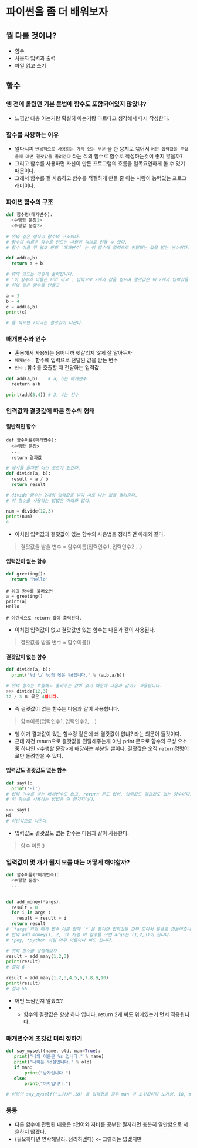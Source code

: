 # 파이썬을 좀 더 배워보자
## 뭘 다룰 것이냐?
- 함수
- 사용자 입력과 출력
- 파일 읽고 쓰기

## 함수
### 엥 전에 올렸던 기본 문법에 함수도 포함되어있지 않았냐?
- 느낌만 대충 아는거랑 확실히 아는거랑 다르다고 생각해서 다시 작성한다. 
### 함수를 사용하는 이유
- 알다시피 `반복적으로 사용되는 가치 있는 부분` 을 한 뭉치로 묶어서 `어떤 입력값을 주었을때 어떤 결괏값을 돌려준다` 라는 식의 함수로
함수로 작성하는것이 좋지 않을까?
- 그리고 함수를 사용하면 자신이 만든 프로그램의 흐름을 일목요연하게 볼 수 있기 때문이다.
- 그래서 함수를 잘 사용하고 함수를 적절하게 만들 줄 아는 사람이 능력있는 프로그래머이다.

### 파이썬 함수의 구조
```.py
def 함수명(매개변수):
  <수행할 문장1>
  <수행할 문장2>
  
# 위와 같은 형식이 함수의 구조이다.
# 함수의 이름은 함수를 만드는 사람이 임의로 만들 수 있다.
# 함수 이름 뒤 괄호 안의 `매개변수` 는 이 함수에 입력으로 전달되는 값을 받는 변수이다.
```
```.py
def add(a,b)
  return a + b

# 위의 코드는 이렇게 풀이됩니다.
# "이 함수의 이름은 add 이고 , 입력으로 2개의 값을 받으며 결괏값은 이 2개의 입력값을 더한 값이다.
# 위와 같은 함수를 만들고

a = 3
b = 4
c = add(a,b)
print(c)

# 를 찍으면 7이라는 결괏값이 나온다.
```
### 매개변수와 인수
- 혼용해서 사용되는 용어니까 햇갈리지 않게 잘 알아두자
- `매개변수` : 함수에 입력으로 전달된 값을 받는 변수
- `인수` : 함수를 호출할 때 전달하는 입력값
```.py
def add(a,b)    # a, b는 매개변수
  reuturn a+b

print(add(3,4)) # 3, 4는 인수
```

### 입력값과 결괏값에 따른 함수의 형태
#### 일반적인 함수
```
def 함수이름(매개변수):
  <수행할 문장>
  ...
  return 결과값
```
```.py
# 예시를 들자면 이런 코드가 있겠다.
def divide(a, b):
  result = a / b
  return result

# divide 함수는 2개의 입력값을 받아 서로 나눈 값을 돌려준다.
# 이 함수를 사용하는 방법은 아래와 같다.

num = divide(12,3)
print(num)
4

```
- 이처럼 입력값과 결괏값이 있는 함수의 사용법을 정리하면 아래와 같다.
> 결괏값을 받을 변수 = 함수이름(입력인수1, 입력인수2 ...)
#### 입력값이 없는 함수
```.py
def greeting():
  return 'hello'
```
```
# 위의 함수를 불러오면
a = greeting()
print(a)
Hello

# 이런식으로 return 값이 출력된다.
```
- 이처럼 입력값이 없고 결괏값만 있는 함수는 다음과 같이 사용된다.
> 결괏값을 받을 변수 = 함수이름()
#### 결괏값이 없는 함수
```.py
def divide(a, b):
  print("%d \/ %d의 몫은 %d입니다." % (a,b,a/b))

# 위의 함수는 호출해도 돌려주는 값이 없기 때문에 다음과 같이ㅏ 사용합니다.
>>> divide(12,3)
12 / 3 의 몫은 4입니다.
```
- 즉 결괏값이 없는 함수는 다음과 같이 사용합니다.
> 함수이름(입력인수1, 입력인수2, ...)
- 엥 이거 결과값이 있는 함수랑 같은데 왜 결괏값이 없냐? 라는 의문이 들것이다.
- 근데 저건 return으로 결괏값을 전달해주는게 아닌 print 문으로 함수의 구성 요소 중 하나인 <수행할 문장>에 해당하는 부분일 뿐이다.
결괏값은 오직 `return`명령어로만 돌려받을 수 있다.

#### 입력값도 결괏값도 없는 함수
```.py
def say():
  print('Hi')
# 입력 인수를 받는 매개변수도 없고, return 문도 없어, 입력값도 결괎값도 없는 함수이다.
# 이 함수를 사용하는 방법은 단 한가지이다.

>>> say()
Hi
# 이런식으로 나온다.
```
- 입력값도 결괏값도 없는 함수는 다음과 같이 사용한다.
> 함수 이름()

### 입력값이 몇 개가 될지 모를 때는 어떻게 해야할까?
```.py
def 함수이름(*매개변수):
  <수행할 문장>
  ...
  
```
```.py
def add_money(*args):
  result = 0
  for i in args : 
    result = result + i
  return result
# `*args`처럼 매개 변수 이름 앞에 `*`을 붙이면 입력값을 전부 모아서 튜플로 만들어줍니다.
# 만약 add_money(1, 2, 3) 처럼 이 함수를 쓰면 args는 (1,2,3)이 됩니다.
# *pey, *python 처럼 아무 이름이나 써도 됩니다.
 ```
 ```.py
 # 위의 함수를 실행해보자
 result = add_many(1,2,3)
 print(result)
 # 결과 6
 
 result = add_many(1,2,3,4,5,6,7,8,9,10)
 print(result)
 # 결과 55
 ```
 - 어떤 느낌인지 알겠죠?
 - + 함수의 결괏값은 항상 하나 입니다. return 2개 써도 위에있는거 먼저 적용됩니다.
 ### 매개변수에 초깃값 미리 정하기
 ```.py
def say_myself(name, old, man=True): 
    print("나의 이름은 %s 입니다." % name) 
    print("나이는 %d살입니다." % old) 
    if man: 
        print("남자입니다.")
    else: 
        print("여자입니다.")

# 이러면 say_myself("노가성",18) 을 입력했을 경우 man 이 초깃값이라 노가성, 18, man 이 출력됩니다.

```
### 등등
- 다른 함수에 관련된 내용은 c언어와 자바를 공부한 필자라면 충분히 알만함으로 서술하지 않겠다.
- (필요하다면 연락해달라. 정리하겠다) <- 그럴리는 없겠지만

